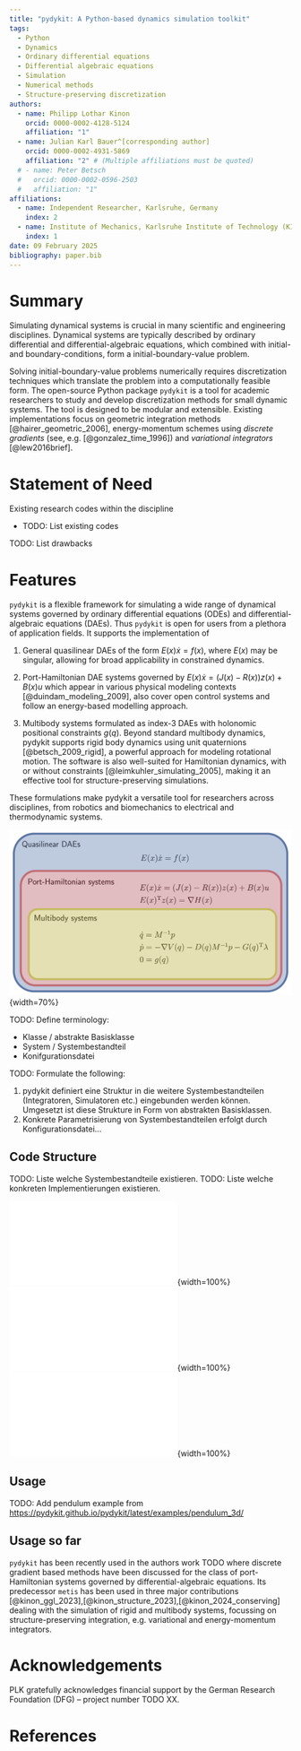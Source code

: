 ```yaml
---
title: "pydykit: A Python-based dynamics simulation toolkit"
tags:
  - Python
  - Dynamics
  - Ordinary differential equations
  - Differential algebraic equations
  - Simulation
  - Numerical methods
  - Structure-preserving discretization
authors:
  - name: Philipp Lothar Kinon
    orcid: 0000-0002-4128-5124
    affiliation: "1"
  - name: Julian Karl Bauer^[corresponding author]
    orcid: 0000-0002-4931-5869
    affiliation: "2" # (Multiple affiliations must be quoted)
  # - name: Peter Betsch
  #   orcid: 0000-0002-0596-2503
  #   affiliation: "1"
affiliations:
  - name: Independent Researcher, Karlsruhe, Germany
    index: 2
  - name: Institute of Mechanics, Karlsruhe Institute of Technology (KIT), Karlsruhe, Germany
    index: 1
date: 09 February 2025
bibliography: paper.bib
---
```


# Summary

Simulating dynamical systems is crucial in many scientific and engineering disciplines.
Dynamical systems are typically described by ordinary differential and
differential-algebraic equations,
which combined with
initial- and boundary-conditions,
form a initial-boundary-value problem.

Solving initial-boundary-value problems
numerically requires discretization techniques
which translate the problem into a computationally feasible form.
The open-source Python package `pydykit`
is a tool for academic researchers to study and
develop discretization methods
for small dynamic systems.
The tool is designed to be modular and extensible.
Existing implementations focus
on geometric integration methods [@hairer_geometric_2006], energy-momentum schemes using _discrete gradients_ (see, e.g. [@gonzalez_time_1996])
and _variational integrators_ [@lew2016brief].

# Statement of Need

Existing research codes within the discipline

- TODO: List existing codes

TODO: List drawbacks

# Features

`pydykit` is a flexible framework for simulating a wide range of dynamical systems governed by ordinary differential equations (ODEs) and differential-algebraic equations (DAEs). Thus `pydykit` is open for users from a plethora of application fields. It supports the implementation of

1. General quasilinear DAEs of the form $E(x) \dot{x} = f(x)$,
   where $E(x)$ may be singular, allowing for broad applicability in constrained dynamics.

2. Port-Hamiltonian DAE systems governed by $E(x) \dot{x} = (J(x)- R(x)) z(x) + B(x) u$
   which appear in various physical modeling contexts [@duindam_modeling_2009], also cover open control systems and follow an energy-based modelling approach.

3. Multibody systems formulated as index-3 DAEs with holonomic positional constraints $g(q)$. Beyond standard multibody dynamics, pydykit supports rigid body dynamics using unit quaternions [@betsch_2009_rigid], a powerful approach for modeling rotational motion. The software is also well-suited for Hamiltonian dynamics, with or without constraints [@leimkuhler_simulating_2005], making it an effective tool for structure-preserving simulations.

These formulations make pydykit a versatile tool for researchers across disciplines, from robotics and biomechanics to electrical and thermodynamic systems.

![Current system classes covered by `pydykit` \label{fig:systems}](./figures/sample.png){width=70%}

TODO: Define terminology:

- Klasse / abstrakte Basisklasse
- System / Systembestandteil
- Konifgurationsdatei

TODO: Formulate the following:

1. pydykit definiert eine Struktur in die weitere Systembestandteilen (Integratoren, Simulatoren etc.) eingebunden werden können.
   Umgesetzt ist diese Strukture in Form von abstrakten Basisklassen.
2. Konkrete Parametrisierung von Systembestandteilen erfolgt durch Konfigurationsdatei...

## Code Structure

TODO: Liste welche Systembestandteile existieren.
TODO: Liste welche konkreten Implementierungen existieren.

![Code structure 01 \label{fig:code_structure_pdydkit}](./figures/code_structure/pydykit.pdf){width=100%}
![Code structure 02 \label{fig:code_structure_systems}](./figures/code_structure/systems.pdf){width=100%}
![Code structure 03 \label{fig:code_structure_integrators}](./figures/code_structure/integrators.pdf){width=100%}

## Usage

TODO: Add pendulum example from https://pydykit.github.io/pydykit/latest/examples/pendulum_3d/

## Usage so far

`pydykit` has been recently used in the authors work TODO where discrete gradient based methods have been discussed for the class of port-Hamiltonian systems governed by differential-algebraic equations. Its predecessor `metis` has been used in three major contributions [@kinon_ggl_2023],[@kinon_structure_2023],[@kinon_2024_conserving] dealing with the simulation of rigid and multibody systems, focussing on structure-preserving integration, e.g. variational and energy-momentum integrators.

# Acknowledgements

PLK gratefully acknowledges financial support by the German Research Foundation (DFG) – project number TODO XX.

<!-- - and by the Research Travel Grant of the Karlsruhe House of Young Scientists (KYHS) -->

# References
